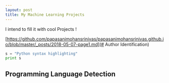 ```yaml
---
layout: post
title: My Machine Learning Projects
---
```


I intend to fill  it  with cool Projects !


[https://github.com/papasanimohansrinivas/papasanimohansrinivas.github.io/blob/master/_posts/2018-05-07-page1.md](# Author Identification)

 
```python
s = "Python syntax highlighting"
print s
```
## Programming Language Detection 
